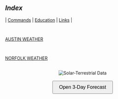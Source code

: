 <link rel="stylesheet" href="dark-theme.css">

## _Index_

| [Commands](./commands.md) | [Education](./education.md) | [Links](./links.md) |

<br>

<a class="weatherwidget-io" href="https://forecast7.com/en/30d27n97d74/austin/?unit=us" data-label_1="AUSTIN" data-label_2="WEATHER" data-theme="original">AUSTIN WEATHER</a>
<script>
!function(d,s,id){var js,fjs=d.getElementsByTagName(s)[0];if(!d.getElementById(id)){js=d.createElement(s);js.id=id;js.src='https://weatherwidget.io/js/widget.min.js';fjs.parentNode.insertBefore(js,fjs);}}(document,'script','weatherwidget-io-js');
</script>

<br>

<a class="weatherwidget-io" href="https://forecast7.com/en/36d85n76d29/norfolk/?unit=us" data-label_1="NORFOLK" data-label_2="WEATHER" data-theme="original" >NORFOLK WEATHER</a>
<script>
!function(d,s,id){var js,fjs=d.getElementsByTagName(s)[0];if(!d.getElementById(id)){js=d.createElement(s);js.id=id;js.src='https://weatherwidget.io/js/widget.min.js';fjs.parentNode.insertBefore(js,fjs);}}(document,'script','weatherwidget-io-js');
</script>

<br>

<center>
    <img src="https://www.hamqsl.com/solar101vhf.php" alt="Solar-Terrestrial Data">
</center>

<br> 

<div style="text-align: center;">
  <button onclick="openPopup()" style="padding: 10px 20px; font-size: 16px;">Open 3-Day Forecast</button>
</div>

<div id="popup" style="display:none; position:fixed; top:10%; left:10%; width:80%; height:80%; background:white; border:1px solid black; box-shadow:0px 0px 10px rgba(0,0,0,0.5); z-index:1000; overflow:auto;">
  <button onclick="closePopup()" style="float:right; margin:10px; padding: 5px 10px; font-size: 14px;">Close</button>
  <iframe src="https://services.swpc.noaa.gov/text/3-day-forecast.txt" style="width:100%; height:90%; border:none;"></iframe>
</div>

<script>
  function openPopup() {
    document.getElementById('popup').style.display = 'block';
  }

  function closePopup() {
    document.getElementById('popup').style.display = 'none';
  }
</script>
